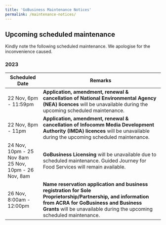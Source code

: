 ```yaml
---
title: 'GoBusiness Maintenance Notices'
permalink: /maintenance-notices/
---
```


## Upcoming scheduled maintenance

Kindly note the following scheduled maintenance. We apologise for the inconvenience caused.

### 2023 

| **Scheduled Date** | **Remarks** |  
|  -----------   | ---------------- |  
| 22 Nov, 6pm - 11:59pm | **Application, amendment, renewal & cancellation of National Environmental Agency (NEA) licences** will be unavailable during the upcoming scheduled maintenance. |
| 22 Nov, 8pm - 11pm | **Application, amendment, renewal & cancellation of  Infocomm Media Development Authority (IMDA) licences** will be unavailable during the upcoming scheduled maintenance. | 
| 24 Nov, 10pm - 25 Nov 8am<br> 25 Nov, 10pm - 26 Nov, 8am | **GoBusiness Licensing** will be unavailable due to scheduled maintenance. Guided Journey for Food Services will remain available. |
| 26 Nov, 8:00am - 12:00pm | **Name reservation application and business registration for Sole Proprietorship/Partnership, and information from ACRA for GoBusiness and Business Grants** will be unavailable during the upcoming scheduled maintenance. |
   

<script src="/jquery/jquery.min.js"></script>
<script src="/jquery/resize-tables.js"></script>
